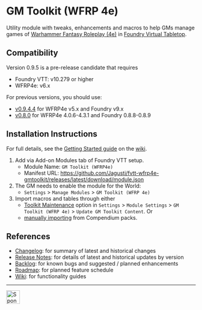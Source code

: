 # GM Toolkit (WFRP 4e)

Utility module with tweaks, enhancements and macros to help GMs manage games of [Warhammer Fantasy Roleplay (4e)](https://github.com/moo-man/WFRP4e-FoundryVTT) in [Foundry Virtual Tabletop](https://foundryvtt.com/). 

## Compatibility

Version 0.9.5 is a pre-release candidate that requires
- Foundry VTT: v10.279 or higher 
- WFRP4e: v6.x

For previous versions, you should use:

- [v0.9.4.4](https://github.com/Jagusti/fvtt-wfrp4e-gmtoolkit/releases/tag/v0.9.4.4) for  WFRP4e v5.x and Foundry v9.x
- [v0.8.0](https://github.com/Jagusti/fvtt-wfrp4e-gmtoolkit/releases/tag/v0.8.0) for WFRP4e 4.0.6-4.3.1 and Foundry 0.8.8-0.8.9

## Installation Instructions
For full details, see the [Getting Started guide](../../wiki/getting-started) on the [wiki](../../wiki). 

1. Add via Add-on Modules tab of Foundry VTT setup.
   - Module Name: `GM Toolkit (WFRP4e)`
   - Manifest URL: https://github.com/Jagusti/fvtt-wfrp4e-gmtoolkit/releases/latest/download/module.json
2. The GM needs to enable the module for the World:
   - `Settings` > `Manage Modules` > `GM Toolkit (WFRP 4e)`
5. Import macros and tables through either
   - [Toolkit Maintenance](../../wiki/toolkit-maintenance) option in `Settings` > `Module Settings` > `GM Toolkit (WFRP 4e)` > `Update GM Toolkit Content`.  Or
   - [manually importing](../../wiki/getting-started) from Compendium packs.

## References

* [Changelog](/CHANGELOG.md): for summary of latest and historical changes
* [Release Notes](../../releases): for details of latest and historical updates by version
* [Backlog](../../issues): for known bugs and suggested / planned enhancements
* [Roadmap](../../milestones): for planned feature schedule
* [Wiki](../../wiki): for functionality guides

---
<a href='https://ko-fi.com/jagusti' target='_blank'><img height='36' style='border:0px;height:36px;' src='https://uploads-ssl.webflow.com/5c14e387dab576fe667689cf/5cbed8a433a3f45a772abaf5_SupportMe_blue-p-500.png' border='0' alt='Sponsor my WFRP / Foundry addiction at ko-fi.com' />

